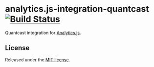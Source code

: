 # analytics.js-integration-quantcast [![Build Status][ci-badge]][ci-link]

Quantcast integration for [Analytics.js][].

## License

Released under the [MIT license](License.md).


[Analytics.js]: https://segment.com/docs/libraries/analytics.js/
[ci-link]: https://circleci.com/gh/segment-integrations/analytics.js-integration-quantcast
[ci-badge]: https://circleci.com/gh/segment-integrations/analytics.js-integration-quantcast.svg?style=svg
